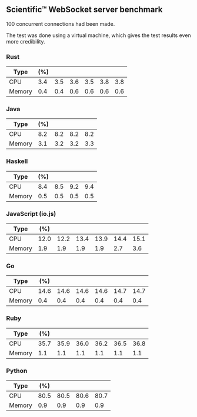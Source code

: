 ## Scientific™ WebSocket server benchmark

100 concurrent connections had been made.

The test was done using a virtual machine, which gives the test results even more credibility.

### Rust

| Type   | (%) |     |     |     |     |     |
| ------ | --- | --- |---- | --- | --- | --- |
| CPU    | 3.4 | 3.5 | 3.6 | 3.5 | 3.8 | 3.8 |
| Memory | 0.4 | 0.4 | 0.6 | 0.6 | 0.6 | 0.6 |

### Java

| Type   | (%) |     |     |     |
| ------ | --- | --- | --- | --- |
| CPU    | 8.2 | 8.2 | 8.2 | 8.2 |
| Memory | 3.1 | 3.2 | 3.2 | 3.3 |

### Haskell

| Type   | (%) |     |     |     |
| ------ | --- | --- | --- | --- |
| CPU    | 8.4 | 8.5 | 9.2 | 9.4 |
| Memory | 0.5 | 0.5 | 0.5 | 0.5 |

### JavaScript (io.js)

| Type   | (%)  |      |      |      |      |      |
| ------ | ---- | ---- | ---- | ---- | ---- | ---- |
| CPU    | 12.0 | 12.2 | 13.4 | 13.9 | 14.4 | 15.1 |
| Memory | 1.9  | 1.9  | 1.9  | 1.9  | 2.7  | 3.6  |

### Go

| Type   | (%)  |      |      |      |      |      |
| ------ | ---- | ---- | ---- | ---- | ---- | ---- |
| CPU    | 14.6 | 14.6 | 14.6 | 14.6 | 14.7 | 14.7 |
| Memory | 0.4  | 0.4  | 0.4  | 0.4  | 0.4  | 0.4  |

### Ruby

| Type   | (%)  |      |      |      |      |      |
| ------ | ---- | ---- | ---- | ---- | ---- | ---- |
| CPU    | 35.7 | 35.9 | 36.0 | 36.2 | 36.5 | 36.8 |
| Memory | 1.1  | 1.1  | 1.1  | 1.1  | 1.1  | 1.1  |

### Python

| Type   | (%)  |      |      |      |
| ------ | ---- | ---- | ---- | ---- |
| CPU    | 80.5 | 80.5 | 80.6 | 80.7 |
| Memory | 0.9  | 0.9  | 0.9  | 0.9  |

